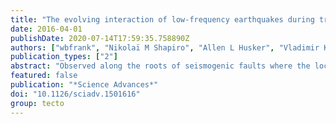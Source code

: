 ```yaml
---
title: "The evolving interaction of low-frequency earthquakes during transient slip"
date: 2016-04-01
publishDate: 2020-07-14T17:59:35.758890Z
authors: ["wbfrank", "Nikolaï M Shapiro", "Allen L Husker", "Vladimir Kostoglodov", "Alexander A Gusev", "Michel Campillo"]
publication_types: ["2"]
abstract: "Observed along the roots of seismogenic faults where the locked interface transitions to a stably sliding one, low-frequency earthquakes (LFEs) primarily occur as event bursts during slow slip. Using an event catalog from Guerrero, Mexico, we employ a statistical analysis to consider the sequence of LFEs at a single asperity as a point process, and deduce the level of time clustering from the shape of its autocorrelation function. We show that while the plate interface remains locked, LFEs behave as a simple Poisson process, whereas they become strongly clustered in time during even the smallest slow slip, consistent with interaction between different LFE sources. Our results demonstrate that bursts of LFEs can result from the collective behavior of asperities whose interaction depends on the state of the fault interface."
featured: false
publication: "*Science Advances*"
doi: "10.1126/sciadv.1501616"
group: tecto
---
```


